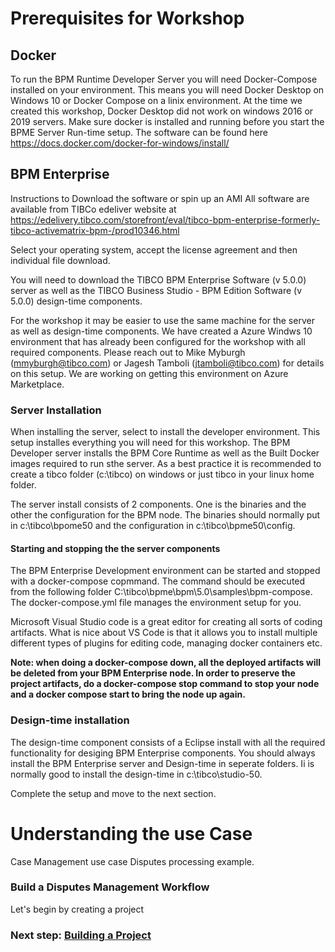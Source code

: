 # Prerequisites for Workshop

## Docker
To run the BPM Runtime Developer Server you will need Docker-Compose installed on your environment. This means you will need Docker Desktop on Windows 10 or Docker Compose on a linix environment. At the time we created this workshop, Docker Desktop did not work on windows 2016 or 2019 servers.
Make sure docker is installed and running before you start the BPME Server Run-time setup. The software can be found here https://docs.docker.com/docker-for-windows/install/

## BPM Enterprise
Instructions to Download the software or spin up an AMI
All software are available from TIBCo edeliver website at 
https://edelivery.tibco.com/storefront/eval/tibco-bpm-enterprise-formerly-tibco-activematrix-bpm-/prod10346.html

Select your operating system, accept the license agreement and then individual file download.

You will need to download the TIBCO BPM Enterprise Software (v 5.0.0) server as well as the TIBCO Business Studio - BPM Edition Software (v 5.0.0) design-time components. 

For the workshop it may be easier to use the same machine for the server as well as design-time components. We have created a Azure Windws 10 environment that has already been configured for the workshop with all required components. Please reach out to Mike Myburgh (mmyburgh@tibco.com) or Jagesh Tamboli (jtamboli@tibco.com) for details on this setup. We are working on getting this environment on Azure Marketplace.

### Server Installation
When installing the server, select to install the developer environment. This setup installes everything you will need for this workshop. The BPM Developer server installs the BPM Core Runtime as well as the Built Docker images required to run sthe server. As a best practice it is recommended to create a tibco folder (c:\tibco) on windows or just tibco in your linux home folder. 

The server install consists of 2 components. One is the binaries and the other the configuration for the BPM node. The binaries should normally put in c:\tibco\bpome50 and the configuration in c:\tibco\bpme50\config.

#### Starting and stopping the the server components
The BPM Enterprise Development environment can be started and stopped with a docker-compose copmmand. The command should be executed from the following folder
C:\tibco\bpme\bpm\5.0\samples\bpm-compose. The docker-compose.yml file manages the environment setup for you. 

Microsoft Visual Studio code  is a great editor for creating all sorts of coding artifacts. What is nice about VS Code is that it allows you to install multiple different types of plugins for editing code, managing docker containers etc. 

**Note: when doing a docker-compose down, all the deployed artifacts will be deleted from your BPM Enterprise node. In order to preserve the project artifacts, do a docker-compose stop command to stop your node and a docker compose start to bring the node up again.**

### Design-time installation
The design-time component consists of a Eclipse install with all the required functionality for desiging BPM Enterprise components. You should always install the BPM Enterprise server and Design-time in seperate folders. Ii is normally good to install the design-time in c:\tibco\studio-50. 

Complete the setup and move to the next section. 

# Understanding the use Case

Case Management use case Disputes processing example. 

### Build a Disputes Management Workflow 

Let's begin by creating a project
### Next step: [Building a Project](build_Project.md)
